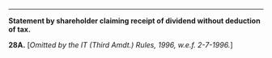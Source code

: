 ****

**Statement by shareholder claiming receipt of dividend without deduction of tax.**

**28A.** [_Omitted by the IT (Third Amdt.) Rules, 1996, w.e.f. 2-7-1996._]